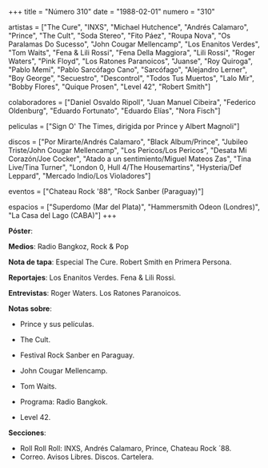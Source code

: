 +++
title = "Número 310"
date = "1988-02-01"
numero = "310"

artistas = ["The Cure", "INXS", "Michael Hutchence", "Andrés Calamaro", "Prince", "The Cult", "Soda Stereo", "Fito Páez", "Roupa Nova", "Os Paralamas Do Sucesso", "John Cougar Mellencamp", "Los Enanitos Verdes", "Tom Waits", "Fena & Lili Rossi", "Fena Della Maggiora", "Lili Rossi", "Roger Waters", "Pink Floyd", "Los Ratones Paranoicos", "Juanse", "Roy Quiroga", "Pablo Memi", "Pablo Sarcófago Cano", "Sarcófago", "Alejandro Lerner", "Boy George", "Secuestro", "Descontrol", "Todos Tus Muertos", "Lalo Mir", "Bobby Flores", "Quique Prosen", "Level 42", "Robert Smith"]

colaboradores = ["Daniel Osvaldo Ripoll", "Juan Manuel Cibeira", "Federico Oldenburg", "Eduardo Fortunato", "Eduardo Elías", "Nora Fisch"]

peliculas = ["Sign O' The Times, dirigida por Prince y Albert Magnoli"]

discos = ["Por Mirarte/Andrés Calamaro", "Black Album/Prince", "Jubileo Triste/John Cougar Mellencamp", "Los Pericos/Los Pericos", "Desata Mi Corazón/Joe Cocker", "Atado a un sentimiento/Miguel Mateos Zas", "Tina Live/Tina Turner", "London 0, Hull 4/The Housemartins", "Hysteria/Def Leppard", "Mercado Indio/Los Violadores"] 

eventos = ["Chateau Rock '88", "Rock Sanber (Paraguay)"]

espacios = ["Superdomo (Mar del Plata)", "Hammersmith Odeon (Londres)", "La Casa del Lago (CABA)"]
+++

**Póster**: 

**Medios**: Radio Bangkoz, Rock & Pop

**Nota de tapa**: Especial The Cure. Robert Smith en Primera Persona.

**Reportajes**: Los Enanitos Verdes. Fena & Lili Rossi. 

**Entrevistas**: Roger Waters. Los Ratones Paranoicos. 

**Notas sobre**:

- Prince y sus películas.
  
- The Cult. 

- Festival Rock Sanber en Paraguay.
 
- John Cougar Mellencamp. 

- Tom Waits. 

- Programa: Radio Bangkok. 

- Level 42.

**Secciones**:

- Roll Roll Roll: INXS, Andrés Calamaro, Prince, Chateau Rock ´88.
- Correo. Avisos Libres. Discos. Cartelera.